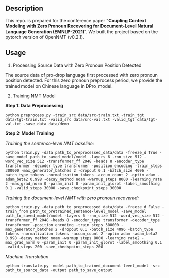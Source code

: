 ## Description

This repo. is prepared for the conference paper "**Coupling Context Modeling with Zero Pronoun Recovering for Document-Level Natural Language Generation (EMNLP-2021)**". We built the project based on the pytorch version of OpenNMT (v0.2.1). 

## Usage

1. Processing Source Data with Zero Pronoun Position Detected

The source data of pro-drop language first processed with zero pronoun position detected. For this zero pronoun preprocess period, we provide the trained model on Chinese language in DPro_model. 

2. Training NMT Model

**Step 1: Data Preprocessing**

```
python preprocess.py -train_src data/src-train.txt -train_tgt data/tgt-train.txt -valid_src data/src-val.txt -valid_tgt data/tgt-val.txt -save_data data/demo
```

**Step 2: Model Training**

*Training the sentence-level NMT baseline:*

```
python train.py -data path_to_preprocessed_data/data -freeze_d True -save_model path_to_saved_model/model -layers 6 -rnn_size 512 -word_vec_size 512 -transformer_ff 2048 -heads 8 -encoder_type transformer -decoder_type transformer -position_encoding -train_steps 300000 -max_generator_batches 2 -dropout 0.1 -batch_size 4096 -batch_type tokens -normalization tokens -accum_count 2 -optim adam -adam_beta2 0.998 -decay_method noam -warmup_steps 8000 -learning_rate 2 -max_grad_norm 0 -param_init 0 -param_init_glorot -label_smoothing 0.1 -valid_steps 30000 -save_checkpoint_steps 30000 
```

*Training the document-level NMT with zero pronoun recovered:*

```
python train.py -data path_to_preprocessed_data/data -freeze_d False -train_from path_to_pretrained_sentence-level_model -save_model path_to_saved_model/model -layers 6 -rnn_size 512 -word_vec_size 512 -transformer_ff 2048 -heads 8 -encoder_type transformer -decoder_type transformer -position_encoding -train_steps 300000 -max_generator_batches 2 -dropout 0.1 -batch_size 4096 -batch_type tokens -normalization tokens -accum_count 2 -optim adam -adam_beta2 0.998 -decay_method noam -warmup_steps 8000 -learning_rate2 -max_grad_norm 0 -param_init 0 -param_init_glorot -label_smoothing 0.1 -valid_steps 200 -save_checkpoint_steps 200
```

*Machine Translation*

```
python translate.py -model path_to_trained_document-level_model -src path_to_source_data -output path_to_save_output 
```
